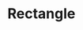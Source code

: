 <script setup>
import ShapeProps from "../../../../src/components/ShapeProps.vue";
</script>

# Rectangle

<ShapeProps shape-name="Rectangle" />
